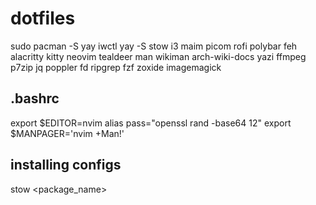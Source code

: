 # dotfiles

sudo pacman -S yay iwctl
yay -S stow i3 maim picom rofi polybar feh alacritty kitty neovim tealdeer man wikiman arch-wiki-docs yazi ffmpeg p7zip jq poppler fd ripgrep fzf zoxide imagemagick

## .bashrc
export $EDITOR=nvim
alias pass="openssl rand -base64 12"
export $MANPAGER='nvim +Man!'


## installing configs
stow <package_name>
